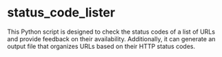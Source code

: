 # status_code_lister
This Python script is designed to check the status codes of a list of URLs and provide feedback on their availability. Additionally, it can generate an output file that organizes URLs based on their HTTP status codes.
